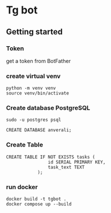 # Tg bot 

## Getting started

### Token
get a token from BotFather 

### create virtual venv
    python -m venv venv
    source venv/bin/activate

### Create database PostgreSQL
    sudo -u postgres psql
    
    CREATE DATABASE anverali;

### Create Table
    CREATE TABLE IF NOT EXISTS tasks (
                    id SERIAL PRIMARY KEY,
                    task_text TEXT
                );

### run docker 
    docker build -t tgbot .
    docker compose up --build



